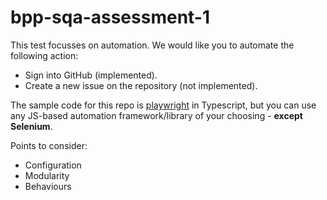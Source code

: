 # bpp-sqa-assessment-1

This test focusses on automation. We would like you to automate the following action:

- Sign into GitHub (implemented).
- Create a new issue on the repository (not implemented).

The sample code for this repo is [playwright](https://playwright.dev) in Typescript, but you can use any JS-based automation framework/library of your choosing - **except Selenium**.

Points to consider:

- Configuration
- Modularity
- Behaviours
